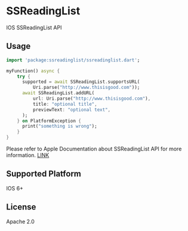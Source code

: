 # SSReadingList

IOS SSReadingList API

## Usage

```dart
import 'package:ssreadinglist/ssreadinglist.dart';

myFunction() async {
    try {
      supported = await SSReadingList.supportsURL(
          Uri.parse("http://www.thisisgood.com"));
      await SSReadingList.addURL(
          url: Uri.parse("http://www.thisisgood.com"),
          title: "optional title",
          previewText: "optional text",
      );
    } on PlatformException {
      print("something is wrong");
    }
}
```

Please refer to Apple Documentation about SSReadingList API for more information. [LINK](https://developer.apple.com/documentation/safariservices/ssreadinglist?language=objc)

## Supported Platform

IOS 6+

## License

Apache 2.0
